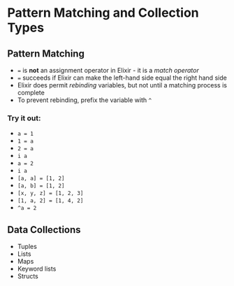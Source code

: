 # Pattern Matching and Collection Types

## Pattern Matching
- `=` is __not__ an assignment operator in Elixir - it is a _match operator_
- `=` succeeds if Elixir can make the left-hand side equal the right hand side
- Elixir does permit _rebinding_ variables, but not until a matching process is complete
- To prevent rebinding, prefix the variable with `^`

### Try it out: 
- `a = 1`
- `1 = a`
- `2 = a`
- `i a`
- `a = 2`
- `i a`
- `[a, a] = [1, 2]`
- `[a, b] = [1, 2]`
- `[x, y, z] = [1, 2, 3]`
- `[1, a, 2] = [1, 4, 2]`
- `^a = 2`

## Data Collections
- Tuples
- Lists
- Maps
- Keyword lists
- Structs

